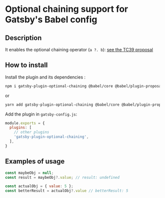 # Optional chaining support for Gatsby's Babel config

## Description

It enables the optional chaining operator (`a ?. b`): [see the TC39 proposal](https://github.com/tc39/proposal-optional-chaining)

## How to install

Install the plugin and its dependencies :

```bash
npm i gatsby-plugin-optional-chaining @babel/core @babel/plugin-proposal-optional-chaining
```

or

```bash
yarn add gatsby-plugin-optional-chaining @babel/core @babel/plugin-proposal-optional-chaining
```

Add the plugin in `gatsby-config.js`:

```js
module.exports = {
  plugins: [
    // other plugins
    'gatsby-plugin-optional-chaining',
  ],
}
```

## Examples of usage

```js
const maybeObj = null;
const result = maybeObj?.value; // result: undefined

const actualObj = { value: 5 };
const betterResult = actualObj?.value // betterResult: 5
```
